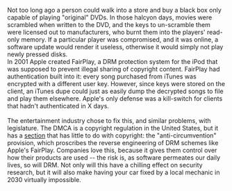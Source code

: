 Not too long ago a person could walk into a store and buy a black box only capable of playing "original" DVDs. In those halcyon days, movies were scrambled when written to the DVD, and the keys to un-scramble them were licensed out to manufacturers, who burnt them into the players' read-only memory. If a particular player was compromised, and it was online, a software update would render it useless, otherwise it would simply not play newly pressed disks.
<br>
In 2001 Apple created FairPlay, a DRM protection system for the iPod that was supposed to prevent illegal sharing of copyright content. FairPlay had authentication built into it: every song purchased from iTunes was encrypted with a different user key. However, since keys were stored on the client, an iTunes dupe could just as easily dump the decrypted songs to file and play them elsewhere. Apple's only defense was a kill-switch for clients that hadn't authenticated in X days.  
<br>
The entertainment industry chose to fix this, and similar problems, with legislature. The DMCA is a copyright regulation in the United States, but it has a [section](https://www.gpo.gov/fdsys/pkg/USCODE-2011-title17/html/USCODE-2011-title17-chap12-sec1201.htm) that has little to do with copyright: the "anti-circumvention" provision, which proscribes the reverse engineering of DRM schemes like Apple's FairPlay. Companies love this, because it gives them control over how their products are used -- the risk is, as software permeates our daily lives, so will DRM. Not only will this have a chilling effect on security research, but it will also make having your car fixed by a local mechanic in 2030 virtually impossible. 
